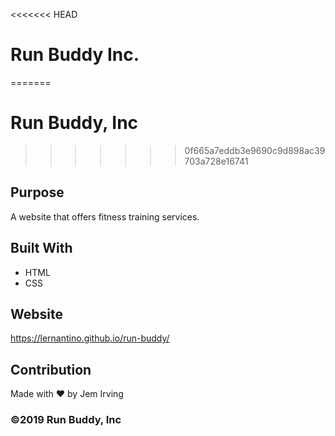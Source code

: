 <<<<<<< HEAD
# Run Buddy Inc.
=======
# Run Buddy, Inc
>>>>>>> 0f665a7eddb3e9690c9d898ac39703a728e16741

## Purpose
A website that offers fitness training services. 

## Built With
* HTML
* CSS

## Website
https://lernantino.github.io/run-buddy/

## Contribution
Made with ❤️ by Jem Irving

### ©️2019 Run Buddy, Inc 
